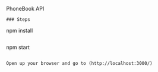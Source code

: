 PhoneBook API
```
### Steps

```
npm install
```

```
npm start
```

Open up your browser and go to (http://localhost:3000/)